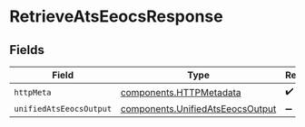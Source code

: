 # RetrieveAtsEeocsResponse


## Fields

| Field                                                                                | Type                                                                                 | Required                                                                             | Description                                                                          |
| ------------------------------------------------------------------------------------ | ------------------------------------------------------------------------------------ | ------------------------------------------------------------------------------------ | ------------------------------------------------------------------------------------ |
| `httpMeta`                                                                           | [components.HTTPMetadata](../../models/components/httpmetadata.md)                   | :heavy_check_mark:                                                                   | N/A                                                                                  |
| `unifiedAtsEeocsOutput`                                                              | [components.UnifiedAtsEeocsOutput](../../models/components/unifiedatseeocsoutput.md) | :heavy_minus_sign:                                                                   | N/A                                                                                  |